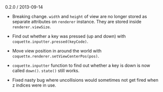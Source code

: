 0.2.0 / 2013-09-14

* Breaking change.  `width` and `height` of view are no longer stored as separate attributes on `renderer` instance.  They are stored inside `renderer.viewSize`.

* Find out whether a key was pressed (up and down) with `coquette.inputter.pressed(keyCode)`.

* Move view position in around the world with `coquette.renderer.setViewCenterPos(pos)`.

* `coquette.inputter` function to find out whether a key is down is now called `down()`.  `state()` still works.

* Fixed nasty bug where uncollisions would sometimes not get fired when z indices were in use.
